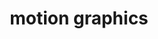 ---
title: "motion graphics"
id: tag.id
permalink: "/tags/motion%20graphics"
videos: [9,19,22,17,57,81,82,101,108,188,655,773,1370,1383,1541,1655,1658,1814,2084,2149]
---